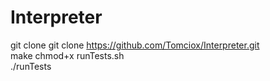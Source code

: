 # Interpreter

git clone git clone https://github.com/Tomciox/Interpreter.git  
make
chmod+x runTests.sh  
./runTests  
